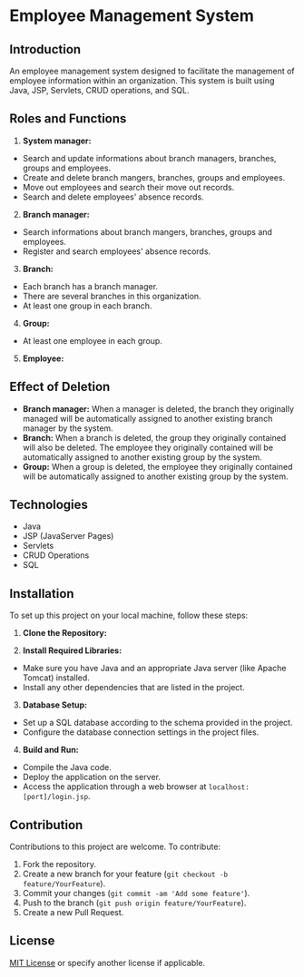 # Employee Management System

## Introduction
An employee management system designed to facilitate the management of employee information within an organization. This system is built using Java, JSP, Servlets, CRUD operations, and SQL.

## Roles and Functions
1. **System manager:**
- Search and update informations about branch managers, branches, groups and employees. 
- Create and delete branch mangers, branches, groups and employees.
- Move out employees and search their move out records.
- Search and delete employees' absence records.

2. **Branch manager:**
- Search informations about branch mangers, branches, groups and employees. 
- Register and search employees' absence records.

3. **Branch:**
- Each branch has a branch manager.
- There are several branches in this organization.
- At least one group in each branch.

4. **Group:**
- At least one employee in each group.

5. **Employee:**

## Effect of Deletion
- **Branch manager:** When a manager is deleted, the branch they originally managed will be automatically assigned to another existing branch manager by the system.
- **Branch:** When a branch is deleted, the group they originally contained will also be deleted. The employee they originally contained will be automatically assigned to another existing group by the system.
- **Group:** When a group is deleted, the employee they originally contained will be automatically assigned to another existing group by the system.

## Technologies
- Java
- JSP (JavaServer Pages)
- Servlets
- CRUD Operations
- SQL

## Installation
To set up this project on your local machine, follow these steps:

1. **Clone the Repository:**

2. **Install Required Libraries:**
- Make sure you have Java and an appropriate Java server (like Apache Tomcat) installed.
- Install any other dependencies that are listed in the project.

3. **Database Setup:**
- Set up a SQL database according to the schema provided in the project.
- Configure the database connection settings in the project files.

4. **Build and Run:**
- Compile the Java code.
- Deploy the application on the server.
- Access the application through a web browser at `localhost:[port]/login.jsp`.

## Contribution
Contributions to this project are welcome. To contribute:
1. Fork the repository.
2. Create a new branch for your feature (`git checkout -b feature/YourFeature`).
3. Commit your changes (`git commit -am 'Add some feature'`).
4. Push to the branch (`git push origin feature/YourFeature`).
5. Create a new Pull Request.

## License
[MIT License](LICENSE) or specify another license if applicable.
